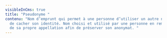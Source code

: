 ```yaml
---
visibleInCms: true
title: "Pseudonyme "
contenu: "Nom d’emprunt qui permet à une personne d’utiliser un autre nom afin
  de cacher son identité. Nom choisi et utilisé par une personne en remplacement
  de sa propre appellation afin de préserver son anonymat. "
---
```

